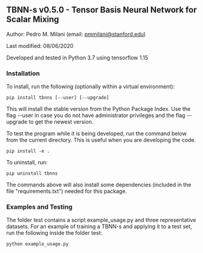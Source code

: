 ## TBNN-s v0.5.0 - Tensor Basis Neural Network for Scalar Mixing

Author: Pedro M. Milani (email: pmmilani@stanford.edu)

Last modified: 08/06/2020

Developed and tested in Python 3.7 using tensorflow 1.15

### Installation
To install, run the following (optionally within a virtual environment): 

    pip install tbnns [--user] [--upgrade]
    
This will install the stable version from the Python Package Index. Use
the flag --user in case you do not have administrator privileges and the
flag --upgrade to get the newest version.
    
To test the program while it is being developed, run the command below
from the current directory. This is useful when you are developing the
code.

    pip install -e .
    
To uninstall, run:
    
    pip uninstall tbnns
    
The commands above will also install
some dependencies (included in the file "requirements.txt")
needed for this package.

### Examples and Testing

The folder test contains a script example_usage.py and three representative
datasets. For an example of training a TBNN-s and applying it to a test
set, run the following inside the folder test:

    python example_usage.py
